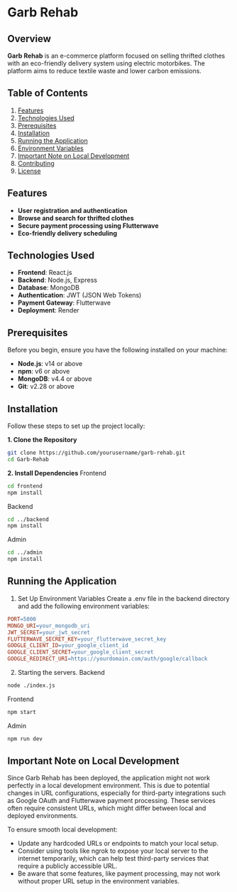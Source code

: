 # Garb Rehab

## Overview
**Garb Rehab** is an e-commerce platform focused on selling thrifted clothes with an eco-friendly delivery system using electric motorbikes. The platform aims to reduce textile waste and lower carbon emissions.

## Table of Contents
1. [Features](#features)
2. [Technologies Used](#technologies-used)
3. [Prerequisites](#prerequisites)
4. [Installation](#installation)
5. [Running the Application](#running-the-application)
6. [Environment Variables](#environment-variables)
7. [Important Note on Local Development](#important-note-on-local-development)
8. [Contributing](#contributing)
9. [License](#license)

## Features
- **User registration and authentication**
- **Browse and search for thrifted clothes**
- **Secure payment processing using Flutterwave**
- **Eco-friendly delivery scheduling**

## Technologies Used
- **Frontend**: React.js
- **Backend**: Node.js, Express
- **Database**: MongoDB
- **Authentication**: JWT (JSON Web Tokens)
- **Payment Gateway**: Flutterwave
- **Deployment**: Render

## Prerequisites
Before you begin, ensure you have the following installed on your machine:
- **Node.js**: v14 or above
- **npm**: v6 or above
- **MongoDB**: v4.4 or above
- **Git**: v2.28 or above

## Installation
Follow these steps to set up the project locally:

**1. Clone the Repository**
```bash
git clone https://github.com/yourusername/garb-rehab.git
cd Garb-Rehab
```
**2. Install Dependencies**
Frontend
```bash
cd frontend
npm install
```
Backend
```bash
cd ../backend
npm install
```
Admin
```bash
cd ../admin
npm install
```
## Running the Application
1. Set Up Environment Variables
Create a .env file in the backend directory and add the following environment variables:

```makefile
PORT=5000
MONGO_URI=your_mongodb_uri
JWT_SECRET=your_jwt_secret
FLUTTERWAVE_SECRET_KEY=your_flutterwave_secret_key
GOOGLE_CLIENT_ID=your_google_client_id
GOOGLE_CLIENT_SECRET=your_google_client_secret
GOOGLE_REDIRECT_URI=https://yourdomain.com/auth/google/callback
```
2. Starting the servers.
   Backend
```bash
node ./index.js
```
Frontend
```bash
npm start
```
Admin
```bash
npm run dev
```

## Important Note on Local Development
Since Garb Rehab has been deployed, the application might not work perfectly in a local development environment. This is due to potential changes in URL configurations, especially for third-party integrations such as Google OAuth and Flutterwave payment processing. These services often require consistent URLs, which might differ between local and deployed environments.

To ensure smooth local development:

- Update any hardcoded URLs or endpoints to match your local setup.
- Consider using tools like ngrok to expose your local server to the internet temporarily, which can help test third-party services that require a publicly accessible URL.
- Be aware that some features, like payment processing, may not work without proper URL setup in the environment variables.

